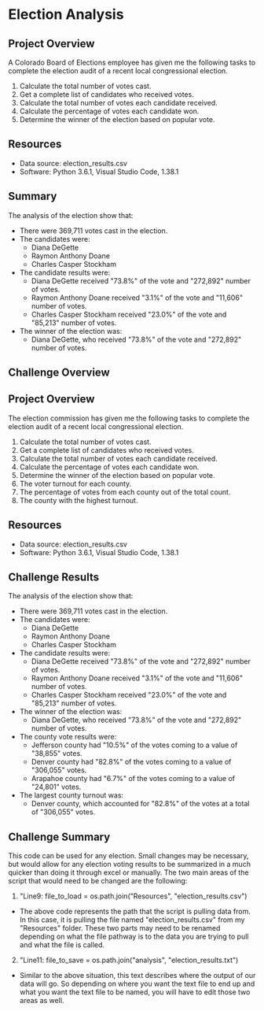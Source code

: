 # Election Analysis

## Project Overview
A Colorado Board of Elections employee has given me the following tasks to complete the election audit of a recent local congressional election.

1. Calculate the total number of votes cast.
2. Get a complete list of candidates who received votes.
3. Calculate the total number of votes each candidate received.
4. Calculate the percentage of votes each candidate won.
5. Determine the winner of the election based on popular vote.

## Resources
- Data source: election_results.csv
- Software: Python 3.6.1, Visual Studio Code, 1.38.1

## Summary
The analysis of the election show that:
- There were 369,711 votes cast in the election.
- The candidates were:
  - Diana DeGette
  - Raymon Anthony Doane
  - Charles Casper Stockham
- The candidate results were:
  - Diana DeGette received "73.8%" of the vote and "272,892" number of votes.
  - Raymon Anthony Doane received "3.1%" of the vote and "11,606" number of votes.
  - Charles Casper Stockham received "23.0%" of the vote and "85,213" number of votes.
- The winner of the election was:
  - Diana DeGette, who received "73.8%" of the vote and "272,892" number of votes.
  
## Challenge Overview

## Project Overview
The election commission has given me the following tasks to complete the election audit of a recent local congressional election.

1. Calculate the total number of votes cast.
2. Get a complete list of candidates who received votes.
3. Calculate the total number of votes each candidate received.
4. Calculate the percentage of votes each candidate won.
5. Determine the winner of the election based on popular vote.
6. The voter turnout for each county.
7. The percentage of votes from each county out of the total count.
8. The county with the highest turnout.

## Resources
- Data source: election_results.csv
- Software: Python 3.6.1, Visual Studio Code, 1.38.1

## Challenge Results

The analysis of the election show that:
- There were 369,711 votes cast in the election.
- The candidates were:
  - Diana DeGette
  - Raymon Anthony Doane
  - Charles Casper Stockham
- The candidate results were:
  - Diana DeGette received "73.8%" of the vote and "272,892" number of votes.
  - Raymon Anthony Doane received "3.1%" of the vote and "11,606" number of votes.
  - Charles Casper Stockham received "23.0%" of the vote and "85,213" number of votes.
- The winner of the election was:
  - Diana DeGette, who received "73.8%" of the vote and "272,892" number of votes.
- The county vote results were:
  - Jefferson county had "10.5%" of the votes coming to a value of "38,855" votes.
  - Denver county had "82.8%" of the votes coming to a value of "306,055" votes.
  - Arapahoe county had "6.7%" of the votes coming to a value of "24,801" votes.
- The largest county turnout was:
  - Denver county, which accounted for "82.8%" of the votes at a total of "306,055" votes.
  
## Challenge Summary

 This code can be used for any election. Small changes may be necessary, but would allow for any election voting results to be summarized in a much quicker than doing it through excel or manually. The two main areas of the script that would need to be changed are the following:
 1) "Line9: file_to_load = os.path.join("Resources", "election_results.csv")
   - The above code represents the path that the script is pulling data from. In this case, it is pulling the file named "election_results.csv" from my "Resources" folder. These two parts may need to be renamed depending on what the file pathway is to the data you are trying to pull and what the file is called.
 2) "Line11: file_to_save = os.path.join("analysis", "election_results.txt")
  - Similar to the above situation, this text describes where the output of our data will go. So depending on where you want the text file to end up and what you want the text file to be named, you will have to edit those two areas as well. 
